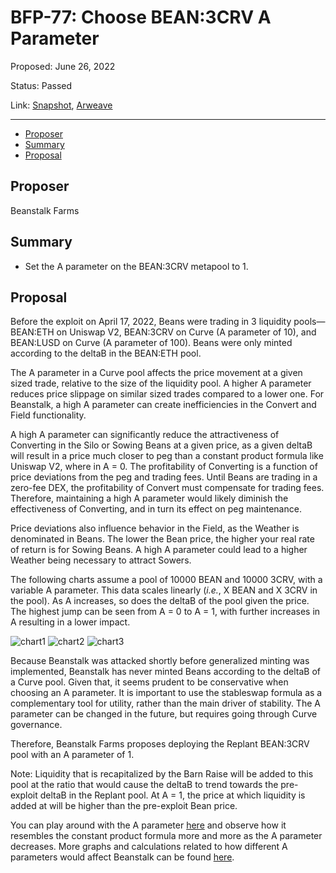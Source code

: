 # BFP-77: Choose BEAN:3CRV A Parameter

Proposed: June 26, 2022

Status: Passed

Link: [Snapshot](https://snapshot.org/#/beanstalkfarms.eth/proposal/0xbb1db9c60534b7aa3951ea0d7b107f755d555acdd95c495388be7a1bd7f494e0), [Arweave](https://arweave.net/BFwBb84TV4XkpDf6jWOVi-_PlNKGVJ7sl1KsW70GasY)

---

- [Proposer](#proposer)
- [Summary](#summary)
- [Proposal](#proposal)

## Proposer

Beanstalk Farms

## Summary

* Set the A parameter on the BEAN:3CRV metapool to 1.

## Proposal

Before the exploit on April 17, 2022, Beans were trading in 3 liquidity pools—BEAN:ETH on Uniswap V2, BEAN:3CRV on Curve (A parameter of 10), and BEAN:LUSD on Curve (A parameter of 100). Beans were only minted according to the deltaB in the BEAN:ETH pool.

The A parameter in a Curve pool affects the price movement at a given sized trade, relative to the size of the liquidity pool. A higher A parameter reduces price slippage on similar sized trades compared to a lower one. For Beanstalk, a high A parameter can create inefficiencies in the Convert and Field functionality.

A high A parameter can significantly reduce the attractiveness of Converting in the Silo or Sowing Beans at a given price, as a given deltaB will result in a price much closer to peg than a constant product formula like Uniswap V2, where in A = 0. The profitability of Converting is a function of price deviations from the peg and trading fees. Until Beans are trading in a zero-fee DEX, the profitability of Convert must compensate for trading fees. Therefore, maintaining a high A parameter would likely diminish the effectiveness of Converting, and in turn its effect on peg maintenance. 

Price deviations also influence behavior in the Field, as the Weather is denominated in Beans. The lower the Bean price, the higher your real rate of return is for Sowing Beans. A high A parameter could lead to a higher Weather being necessary to attract Sowers.

The following charts assume a pool of 10000 BEAN and 10000 3CRV, with a variable A parameter. This data scales linearly (_i.e._, X BEAN and X 3CRV in the pool). As A increases, so does the deltaB of the pool given the price. The highest jump can be seen from A = 0 to A = 1, with further increases in A resulting in a lower impact.

![chart1](https://user-images.githubusercontent.com/28496268/185802161-54f44d6b-38de-4a73-9062-1639dc2b84be.png)
![chart2](https://user-images.githubusercontent.com/28496268/185802167-f8db0d44-69da-4011-a8ec-96b05a9bd0b0.png)
![chart3](https://user-images.githubusercontent.com/28496268/185802168-8fa760b7-d6ae-4837-8386-91424a8ee407.png)

Because Beanstalk was attacked shortly before generalized minting was implemented, Beanstalk has never minted Beans according to the deltaB of a Curve pool. Given that, it seems prudent to be conservative when choosing an A parameter. It is important to use the stableswap formula as a complementary tool for utility, rather than the main driver of stability. The A parameter can be changed in the future, but requires going through Curve governance.

Therefore, Beanstalk Farms proposes deploying the Replant BEAN:3CRV pool with an A parameter of 1. 

Note: Liquidity that is recapitalized by the Barn Raise will be added to this pool at the ratio that would cause the deltaB to trend towards the pre-exploit deltaB in the Replant pool. At A = 1, the price at which liquidity is added at will be higher than the pre-exploit Bean price.

You can play around with the A parameter [here](https://www.desmos.com/calculator/jzoklx8wxo) and observe how it resembles the constant product formula more and more as the A parameter decreases. More graphs and calculations related to how different A parameters would affect Beanstalk can be found [here](https://github.com/BrianOlympus/Curveswap-Stuff).
